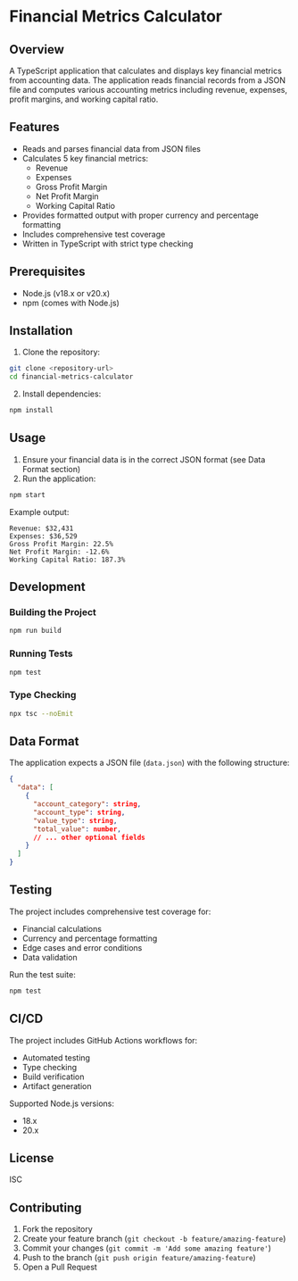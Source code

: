 # Financial Metrics Calculator

## Overview

A TypeScript application that calculates and displays key financial metrics from accounting data. The application reads financial records from a JSON file and computes various accounting metrics including revenue, expenses, profit margins, and working capital ratio.

## Features

- Reads and parses financial data from JSON files
- Calculates 5 key financial metrics:
  - Revenue
  - Expenses
  - Gross Profit Margin
  - Net Profit Margin
  - Working Capital Ratio
- Provides formatted output with proper currency and percentage formatting
- Includes comprehensive test coverage
- Written in TypeScript with strict type checking

## Prerequisites

- Node.js (v18.x or v20.x)
- npm (comes with Node.js)

## Installation

1. Clone the repository:
```bash
git clone <repository-url>
cd financial-metrics-calculator
```

2. Install dependencies:
```bash
npm install
```

## Usage

1. Ensure your financial data is in the correct JSON format (see Data Format section)
2. Run the application:
```bash
npm start
```

Example output:
```
Revenue: $32,431
Expenses: $36,529
Gross Profit Margin: 22.5%
Net Profit Margin: -12.6%
Working Capital Ratio: 187.3%
```

## Development

### Building the Project
```bash
npm run build
```

### Running Tests
```bash
npm test
```

### Type Checking
```bash
npx tsc --noEmit
```

## Data Format

The application expects a JSON file (`data.json`) with the following structure:

```json
{
  "data": [
    {
      "account_category": string,
      "account_type": string,
      "value_type": string,
      "total_value": number,
      // ... other optional fields
    }
  ]
}
```

## Testing

The project includes comprehensive test coverage for:
- Financial calculations
- Currency and percentage formatting
- Edge cases and error conditions
- Data validation

Run the test suite:
```bash
npm test
```

## CI/CD

The project includes GitHub Actions workflows for:
- Automated testing
- Type checking
- Build verification
- Artifact generation

Supported Node.js versions:
- 18.x
- 20.x

## License

ISC

## Contributing

1. Fork the repository
2. Create your feature branch (`git checkout -b feature/amazing-feature`)
3. Commit your changes (`git commit -m 'Add some amazing feature'`)
4. Push to the branch (`git push origin feature/amazing-feature`)
5. Open a Pull Request
```
